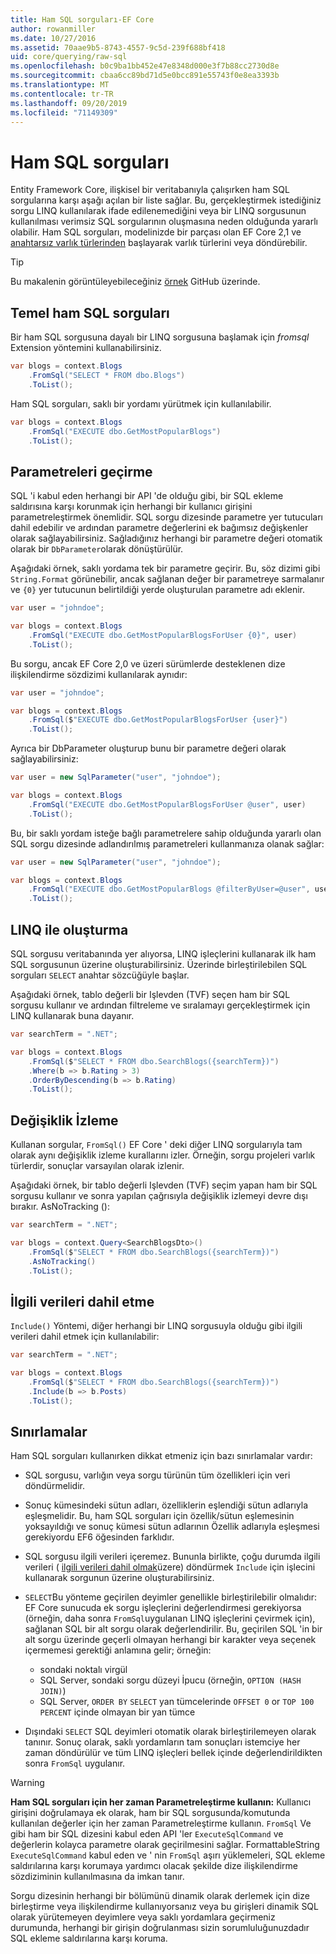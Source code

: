 ```yaml
---
title: Ham SQL sorguları-EF Core
author: rowanmiller
ms.date: 10/27/2016
ms.assetid: 70aae9b5-8743-4557-9c5d-239f688bf418
uid: core/querying/raw-sql
ms.openlocfilehash: b0c9ba1bb452e47e8348d000e3f7b88cc2730d8e
ms.sourcegitcommit: cbaa6cc89bd71d5e0bcc891e55743f0e8ea3393b
ms.translationtype: MT
ms.contentlocale: tr-TR
ms.lasthandoff: 09/20/2019
ms.locfileid: "71149309"
---
```

# <a name="raw-sql-queries"></a>Ham SQL sorguları

Entity Framework Core, ilişkisel bir veritabanıyla çalışırken ham SQL sorgularına karşı aşağı açılan bir liste sağlar. Bu, gerçekleştirmek istediğiniz sorgu LINQ kullanılarak ifade edilenemediğini veya bir LINQ sorgusunun kullanılması verimsiz SQL sorgularının oluşmasına neden olduğunda yararlı olabilir. Ham SQL sorguları, modelinizde bir parçası olan EF Core 2,1 ve [anahtarsız varlık türlerinden](xref:core/modeling/keyless-entity-types) başlayarak varlık türlerini veya döndürebilir.

> [!TIP]  
> Bu makalenin görüntüleyebileceğiniz [örnek](https://github.com/aspnet/EntityFramework.Docs/tree/master/samples/core/Querying) GitHub üzerinde.

## <a name="basic-raw-sql-queries"></a>Temel ham SQL sorguları

Bir ham SQL sorgusuna dayalı bir LINQ sorgusuna başlamak için *fromsql* Extension yöntemini kullanabilirsiniz.

<!-- [!code-csharp[Main](samples/core/Querying/RawSQL/Sample.cs)] -->
``` csharp
var blogs = context.Blogs
    .FromSql("SELECT * FROM dbo.Blogs")
    .ToList();
```

Ham SQL sorguları, saklı bir yordamı yürütmek için kullanılabilir.

<!-- [!code-csharp[Main](samples/core/Querying/RawSQL/Sample.cs)] -->
``` csharp
var blogs = context.Blogs
    .FromSql("EXECUTE dbo.GetMostPopularBlogs")
    .ToList();
```

## <a name="passing-parameters"></a>Parametreleri geçirme

SQL 'i kabul eden herhangi bir API 'de olduğu gibi, bir SQL ekleme saldırısına karşı korunmak için herhangi bir kullanıcı girişini parametreleştirmek önemlidir. SQL sorgu dizesinde parametre yer tutucuları dahil edebilir ve ardından parametre değerlerini ek bağımsız değişkenler olarak sağlayabilirsiniz. Sağladığınız herhangi bir parametre değeri otomatik olarak bir `DbParameter`olarak dönüştürülür.

Aşağıdaki örnek, saklı yordama tek bir parametre geçirir. Bu, söz dizimi gibi `String.Format` görünebilir, ancak sağlanan değer bir parametreye sarmalanır ve `{0}` yer tutucunun belirtildiği yerde oluşturulan parametre adı eklenir.

<!-- [!code-csharp[Main](samples/core/Querying/RawSQL/Sample.cs)] -->
``` csharp
var user = "johndoe";

var blogs = context.Blogs
    .FromSql("EXECUTE dbo.GetMostPopularBlogsForUser {0}", user)
    .ToList();
```

Bu sorgu, ancak EF Core 2,0 ve üzeri sürümlerde desteklenen dize ilişkilendirme sözdizimi kullanılarak aynıdır:

<!-- [!code-csharp[Main](samples/core/Querying/RawSQL/Sample.cs)] -->
``` csharp
var user = "johndoe";

var blogs = context.Blogs
    .FromSql($"EXECUTE dbo.GetMostPopularBlogsForUser {user}")
    .ToList();
```

Ayrıca bir DbParameter oluşturup bunu bir parametre değeri olarak sağlayabilirsiniz:

<!-- [!code-csharp[Main](samples/core/Querying/RawSQL/Sample.cs)] -->
``` csharp
var user = new SqlParameter("user", "johndoe");

var blogs = context.Blogs
    .FromSql("EXECUTE dbo.GetMostPopularBlogsForUser @user", user)
    .ToList();
```

Bu, bir saklı yordam isteğe bağlı parametrelere sahip olduğunda yararlı olan SQL sorgu dizesinde adlandırılmış parametreleri kullanmanıza olanak sağlar:

<!-- [!code-csharp[Main](samples/core/Querying/RawSQL/Sample.cs)] -->
``` csharp
var user = new SqlParameter("user", "johndoe");

var blogs = context.Blogs
    .FromSql("EXECUTE dbo.GetMostPopularBlogs @filterByUser=@user", user)
    .ToList();
```

## <a name="composing-with-linq"></a>LINQ ile oluşturma

SQL sorgusu veritabanında yer alıyorsa, LINQ işleçlerini kullanarak ilk ham SQL sorgusunun üzerine oluşturabilirsiniz. Üzerinde birleştirilebilen SQL sorguları `SELECT` anahtar sözcüğüyle başlar.

Aşağıdaki örnek, tablo değerli bir Işlevden (TVF) seçen ham bir SQL sorgusu kullanır ve ardından filtreleme ve sıralamayı gerçekleştirmek için LINQ kullanarak buna dayanır.

<!-- [!code-csharp[Main](samples/core/Querying/RawSQL/Sample.cs)] -->
``` csharp
var searchTerm = ".NET";

var blogs = context.Blogs
    .FromSql($"SELECT * FROM dbo.SearchBlogs({searchTerm})")
    .Where(b => b.Rating > 3)
    .OrderByDescending(b => b.Rating)
    .ToList();
```

## <a name="change-tracking"></a>Değişiklik İzleme

Kullanan sorgular, `FromSql()` EF Core ' deki diğer LINQ sorgularıyla tam olarak aynı değişiklik izleme kurallarını izler. Örneğin, sorgu projeleri varlık türlerdir, sonuçlar varsayılan olarak izlenir.  

Aşağıdaki örnek, bir tablo değerli Işlevden (TVF) seçim yapan ham bir SQL sorgusu kullanır ve sonra yapılan çağrısıyla değişiklik izlemeyi devre dışı bırakır. AsNoTracking ():

<!-- [!code-csharp[Main](samples/core/Querying/RawSQL/Sample.cs)] -->
``` csharp
var searchTerm = ".NET";

var blogs = context.Query<SearchBlogsDto>()
    .FromSql($"SELECT * FROM dbo.SearchBlogs({searchTerm})")
    .AsNoTracking()
    .ToList();
```

## <a name="including-related-data"></a>İlgili verileri dahil etme

`Include()` Yöntemi, diğer herhangi bir LINQ sorgusuyla olduğu gibi ilgili verileri dahil etmek için kullanılabilir:

<!-- [!code-csharp[Main](samples/core/Querying/RawSQL/Sample.cs)] -->
``` csharp
var searchTerm = ".NET";

var blogs = context.Blogs
    .FromSql($"SELECT * FROM dbo.SearchBlogs({searchTerm})")
    .Include(b => b.Posts)
    .ToList();
```

## <a name="limitations"></a>Sınırlamalar

Ham SQL sorguları kullanırken dikkat etmeniz için bazı sınırlamalar vardır:

* SQL sorgusu, varlığın veya sorgu türünün tüm özellikleri için veri döndürmelidir.

* Sonuç kümesindeki sütun adları, özelliklerin eşlendiği sütun adlarıyla eşleşmelidir. Bu, ham SQL sorguları için özellik/sütun eşlemesinin yoksayıldığı ve sonuç kümesi sütun adlarının Özellik adlarıyla eşleşmesi gerekiyordu EF6 öğesinden farklıdır.

* SQL sorgusu ilgili verileri içeremez. Bununla birlikte, çoğu durumda ilgili verileri ( [ilgili verileri dahil olmak](#including-related-data)üzere) döndürmek `Include` için işlecini kullanarak sorgunun üzerine oluşturabilirsiniz.

* `SELECT`Bu yönteme geçirilen deyimler genellikle birleştirilebilir olmalıdır: EF Core sunucuda ek sorgu işleçlerini değerlendirmesi gerekiyorsa (örneğin, daha sonra `FromSql`uygulanan LINQ işleçlerini çevirmek için), sağlanan SQL bir alt sorgu olarak değerlendirilir. Bu, geçirilen SQL 'in bir alt sorgu üzerinde geçerli olmayan herhangi bir karakter veya seçenek içermemesi gerektiği anlamına gelir; örneğin:
  * sondaki noktalı virgül
  * SQL Server, sondaki sorgu düzeyi İpucu (örneğin, `OPTION (HASH JOIN)`)
  * SQL Server, `ORDER BY` `SELECT` yan tümcelerinde `OFFSET 0` or `TOP 100 PERCENT` içinde olmayan bir yan tümce

* Dışındaki `SELECT` SQL deyimleri otomatik olarak birleştirilemeyen olarak tanınır. Sonuç olarak, saklı yordamların tam sonuçları istemciye her zaman döndürülür ve tüm LINQ işleçleri bellek içinde değerlendirildikten sonra `FromSql` uygulanır.

> [!WARNING]  
> **Ham SQL sorguları için her zaman Parametreleştirme kullanın:** Kullanıcı girişini doğrulamaya ek olarak, ham bir SQL sorgusunda/komutunda kullanılan değerler için her zaman Parametreleştirme kullanın. `FromSql` Ve gibi ham bir SQL dizesini kabul eden API 'ler `ExecuteSqlCommand` ve değerlerin kolayca parametre olarak geçirilmesini sağlar. FormattableString `ExecuteSqlCommand` kabul eden ve ' nin `FromSql` aşırı yüklemeleri, SQL ekleme saldırılarına karşı korumaya yardımcı olacak şekilde dize ilişkilendirme sözdiziminin kullanılmasına da imkan tanır. 
> 
> Sorgu dizesinin herhangi bir bölümünü dinamik olarak derlemek için dize birleştirme veya ilişkilendirme kullanıyorsanız veya bu girişleri dinamik SQL olarak yürütemeyen deyimlere veya saklı yordamlara geçirmeniz durumunda, herhangi bir girişin doğrulanması sizin sorumluluğunuzdadır SQL ekleme saldırılarına karşı koruma.
